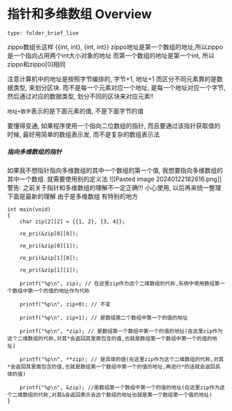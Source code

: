 # 指针和多维数组 Overview
 
```ccard
type: folder_brief_live
```
 
zippo数组长这样 {{int, int}, {int, int}}
zippo地址是第一个数组的地址,所以zippo是一个指向占用两个int大小对象的地址
而第一个数组的地址是第一个int, 所以zippo和zippo[0]相同

注意计算机中的地址是按照字节编排的, 字节+1, 地址+1
而区分不同元素靠的是数据类型, 来划分区块.
而不是每一个元素对应一个地址, 是每一个地址对应一个字节, 然后通过对应的数据类型, 划分不同的区块来对应元素!!

`地址+数字`表示的是下面元素的值, 不是下面字节的值

要懂得变通, 如果程序使用一个指向二位数组的指针, 而且要通过该指针获取值的时候, 最好用简单的数组表示发, 而不是复杂的数组表示法

##### 指向多维数组的指针
如果我不想指针指向多维数组的其中一个数组的第一个值, 我想要指向多维数组的其中一个数组.
就需要使用别的定义法
![[Pasted image 20240122182616.png]]
警告: 之前关于指针和多维数组的理解不一定正确!!! 小心使用, 以后再来统一整理
下面是最新的理解
由于是多维数组 有特别的地方
```
int main(void)
{
    char zip[2][2] = {{1, 2}, {3, 4}};

    re_pri(&zip[0][0]);

    re_pri(&zip[0][1]);

    re_pri(&zip[1][0]);

    re_pri(&zip[1][1]);

    printf("%p\n", zip); // 在这里zip作为这个二维数组的代称,系统中使用数组第一个数组中第一个的值的地址作为代称

    printf("%p\n", zip+0); // 不变

    printf("%p\n", zip+1); // 是数组第二个数组中第一个的值的地址

    printf("%p\n", *zip); // 是数组第一个数组中第一个的值的地址(在这里zip作为这个二维数组的代称,对其*会返回其里面包含的值,也就是数组第一个数组中第一个的值的地址)

    printf("%p\n", **zip); // 是具体的值(在这里zip作为这个二维数组的代称,对其*会返回其里面包含的值,也就是数组第一个数组中第一个的值的地址,再进行*的话就会返回具体的值)

    printf("%p\n", &zip); //是数组第一个数组中第一个的值的地址(在这里zip作为这个二维数组的代称,对其&会返回表示会这个数组的地址也就是第一个数组第一个值的地址)
}
```
